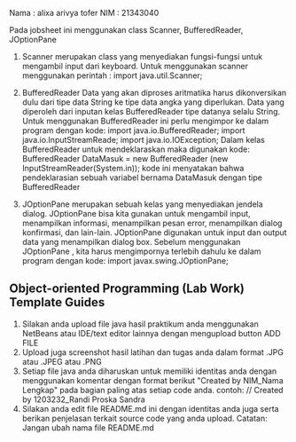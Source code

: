 Nama : alixa arivya tofer
NIM : 21343040

Pada jobsheet ini menggunakan class Scanner, BufferedReader, JOptionPane

1. Scanner merupakan class yang menyediakan fungsi-fungsi untuk mengambil input dari keyboard. Untuk menggunakan scanner menggunakan perintah : import java.util.Scanner;

2. BufferedReader Data yang akan diproses aritmatika harus dikonversikan dulu dari tipe data String ke tipe data angka yang diperlukan. Data yang diperoleh dari inputan kelas BufferedReader tipe datanya selalu String. Untuk menggunakan BufferedReader ini perlu mengimpor ke dalam program dengan kode: import java.io.BufferedReader; import java.io.InputStreamReade; import java.io.IOException; Dalam kelas BufferedReader untuk mendeklaraskan maka digunakan kode: BufferedReader DataMasuk = new BufferedReader (new InputStreamReader(System.in)); kode ini menyatakan bahwa pendeklarasian sebuah variabel bernama DataMasuk dengan tipe BufferedReader

3. JOptionPane merupakan sebuah kelas yang menyediakan jendela dialog. JOptionPane bisa kita gunakan untuk mengambil input, menampilkan informasi, menampilkan pesan error, menampilkan dialog konfirmasi, dan lain-lain. JOptionPane digunakan untuk input dan output data yang menampilkan dialog box. Sebelum menggunakan JOptionPane , kita harus mengimpornya terlebih dahulu ke dalam program dengan kode: import javax.swing.JOptionPane;


## Object-oriented Programming (Lab Work) Template Guides
1. Silakan anda upload file java hasil praktikum anda menggunakan NetBeans atau IDE/text editor lainnya dengan mengupload button ADD FILE
2. Upload juga screenshot hasil latihan dan tugas anda dalam format .JPG atau .JPEG atau .PNG
3. Setiap file java anda diharuskan untuk memiliki identitas anda dengan menggunakan komentar dengan format berikut "Created by NIM_Nama Lengkap" pada bagian paling atas setiap code anda. contoh: // Created by 1203232_Randi Proska Sandra
4. Silakan anda edit file README.md ini dengan identitas anda juga serta berikan penjelasan terkait source code yang anda upload. Catatan: Jangan ubah nama file README.md
